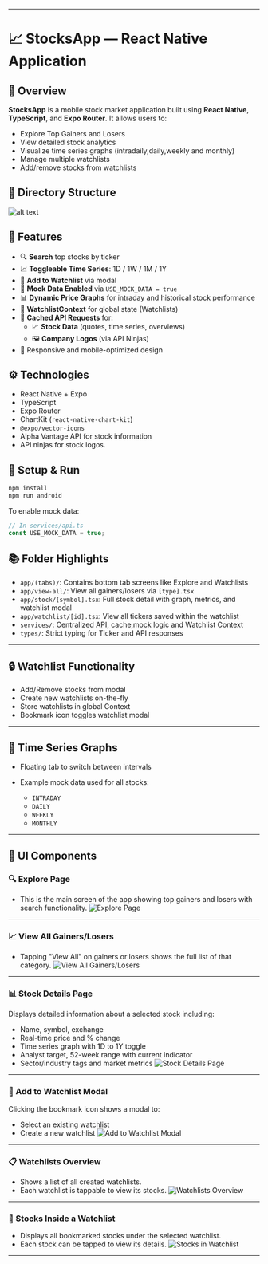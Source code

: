 
---


# 📈 StocksApp — React Native Application

## 🧩 Overview

**StocksApp** is a mobile stock market application built using **React Native**, **TypeScript**, and **Expo Router**. It allows users to:

- Explore Top Gainers and Losers
- View detailed stock analytics
- Visualize time series graphs (intradaily,daily,weekly and monthly)
- Manage multiple watchlists
- Add/remove stocks from watchlists



## 📂 Directory Structure

<!-- 
StocksApp/ -->
<!-- ├── app/
│   ├── (tabs)/
│   │   ├── _layout.tsx          # Tabs layout
│   │   ├── explore.tsx          # Explore screen
│   │   └── watchlists.tsx       # Watchlist overview tab
│   ├── stock/
│   │   └── [id].tsx             # Stock detail screen (Dynamic route)
│   ├── view-all/
│   │   └── [type].tsx           # View all gainers/losers
│   ├── watchlist/
│   │   └── [id].tsx             # Watchlist details page
│   ├── _layout.tsx             # Root layout for nested stacks
│   └── +not-found.tsx          # Not found fallback screen
├── components/
│   └── StockCard.tsx           # Reusable stock card component
├── services/
│   ├── api.ts                  # API calls to Alpha Vantage
│   ├── cache.ts                # Caching utilities (if used)
│   ├── mockData.ts             # Offline mock data
│   └── WatchlistContext.tsx    # Context for managing watchlists
├── types/
│   ├── MarketMoversResponse.ts # Interfaces for API responses
│   └── Ticker.ts               # Stock ticker type definition -->
![alt text](documentation/structure.png)




## 🔑 Features

- 🔍 **Search** top stocks by ticker  
- 📈 **Toggleable Time Series**: 1D / 1W / 1M / 1Y  
- 📌 **Add to Watchlist** via modal  
- 💬 **Mock Data Enabled** via `USE_MOCK_DATA = true`  
- 📊 **Dynamic Price Graphs** for intraday and historical stock performance  
- 🧠 **WatchlistContext** for global state (Watchlists)  
- 📁 **Cached API Requests** for:
  - 📈 **Stock Data** (quotes, time series, overviews)
  - 🖼️ **Company Logos** (via API Ninjas)  
- 📱 Responsive and mobile-optimized design  


## ⚙️ Technologies

- React Native + Expo
- TypeScript
- Expo Router
- ChartKit (`react-native-chart-kit`)
- `@expo/vector-icons`
- Alpha Vantage API for stock information
- API ninjas for stock logos.


## 🚀 Setup & Run

```bash
npm install
npm run android
````

To enable mock data:

```ts
// In services/api.ts
const USE_MOCK_DATA = true;
```



## 📚 Folder Highlights

* `app/(tabs)/`: Contains bottom tab screens like Explore and Watchlists
* `app/view-all/`: View all gainers/losers via `[type].tsx`
* `app/stock/[symbol].tsx`: Full stock detail with graph, metrics, and watchlist modal
* `app/watchlist/[id].tsx`: View all tickers saved within the watchlist
* `services/`: Centralized API, cache,mock logic and Watchlist Context
* `types/`: Strict typing for Ticker and API responses

---

## 🔒 Watchlist Functionality

* Add/Remove stocks from modal
* Create new watchlists on-the-fly
* Store watchlists in global Context
* Bookmark icon toggles watchlist modal

---

## 🧪 Time Series Graphs

* Floating tab to switch between intervals
* Example mock data used for all stocks:

  * `INTRADAY`
  * `DAILY`
  * `WEEKLY`
  * `MONTHLY`

---

## 📸 UI Components

### 🔍 Explore Page
- This is the main screen of the app showing top gainers and losers with search functionality.
![Explore Page](documentation/image.png)

---

### 📈 View All Gainers/Losers
- Tapping "View All" on gainers or losers shows the full list of that category.
![View All Gainers/Losers](documentation/image-1.png)

---

### 📊 Stock Details Page
Displays detailed information about a selected stock including:
- Name, symbol, exchange
- Real-time price and % change
- Time series graph with 1D to 1Y toggle
- Analyst target, 52-week range with current indicator
- Sector/industry tags and market metrics
![Stock Details Page](documentation/image-2.png)

---

### 📌 Add to Watchlist Modal
Clicking the bookmark icon shows a modal to:
- Select an existing watchlist
- Create a new watchlist
![Add to Watchlist Modal](documentation/image-3.png)

---

### 📋 Watchlists Overview
- Shows a list of all created watchlists.
- Each watchlist is tappable to view its stocks.
![Watchlists Overview](documentation/image-4.png)

---

### 📂 Stocks Inside a Watchlist
- Displays all bookmarked stocks under the selected watchlist.
- Each stock can be tapped to view its details.
![Stocks in Watchlist](documentation/image-5.png)



---




